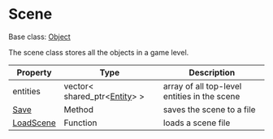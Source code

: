 # Scene

Base class: [Object](Object.md)

The scene class stores all the objects in a game level.

| Property | Type | Description |
|---|---|---|
| entities | vector< shared_ptr<[Entity](Entity.md)\> \> | array of all top-level entities in the scene |
| [Save](Scene_Save.md) | Method | saves the scene to a file |
| [LoadScene](LoadScene.md) | Function | loads a scene file |
